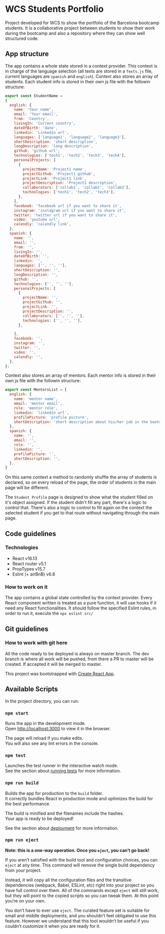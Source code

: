 # WCS Students Portfolio

Project developed for WCS to show the portfolio of the Barcelona bootcamp students. It is a collaborative project between students to show their work during the bootcamp and also a repository where they can show well structured code.

## App structure

The app contains a whole state stored in a context provider. This context is in charge of the language selection (all texts are stored in a `Texts.js` file, current languages are `spanish` and `english`).
Context also stores an array of students. Each student info is stored in their own js file with the followin structure:
```javascript
export const StudentName =
{
  english: {
    name: 'Your name',
    email: 'Your email',
    from: 'Country',
    livingIn: 'Current country',
    dateOfBirth: 'date',
    linkedin: 'Linkedin url',
    languages: ['language1', 'language2', 'language3'],
    shortDescription: 'short description',
    longDescription: 'long description',
    github: 'github url',
    technologies: ['tech1', 'tech2', 'tech3', 'tech4'],
    personalProjects: [
      {
        projectName: 'Project1 name',
        projectGithub: 'Project1 github',
        projectLink: 'Project1 link',
        projectDescription: 'Project1 description',
        collaborators: ['collab1', 'collab2', 'collab3'],
        technologies: ['tech1', 'tech2', 'tech3'],
      },
    ],
    facebook: 'facebook url if you want to share it',
    instagram: 'instagram url if you want to share it',
    twitter: 'twitter url if you want to share it',
    video: 'youtube url',
    calendly: 'calendly link',
  },
  spanish: {
    name: '',
    email: '',
    from: '',
    livingIn: '',
    dateOfBirth: '',
    linkedin: '',
    languages: ['', '', ''],
    shortDescription: '',
    longDescription: '',
    github: '',
    technologies: ['', '', ''],
    personalProjects: [
      {
        projectName: '',
        projectGithub: '',
        projectLink: '',
        projectDescription: '',
        collaborators: ['', '', ''],
        technologies: ['', '', ''],
      },

    ],
    facebook: '',
    instagram: '',
    twitter: '',
    video: '',
    calendly: '',
  },
};
```

Context also stores an array of mentors. Each mentor info is stored in their own js file with the followin structure:

```javascript
export const MentorsList = {
  english: {
    name: 'mentor name',
    email: 'mentor email',
    role: 'mentor role',
    linkedin: 'linkedin url',
    profilePicture: 'profile picture',
    shortDescription: 'short description about his/her job in the bootcamp with students',
  },
  spanish: {
    name: '',
    email: '',
    role: '',
    linkedin: '',
    profilePicture: '',
    shortDescription: '',
  },
}
```

On this same context a method to randomly shuffle the array of students is declared, so on every reload of the page, the order of students in the main page will be different.

The `Student Profile` page is designed to show what the student filled on it's object assigned. If the student didn't fill any part, there's a logic to control that.
There's also a logic to control to fill again on the context the selected student if you get to that route without navigating through the main page.


## Code guidelines

### Technologies
 - React v16.13
 - React router v5.1
 - PropTypes v15.7
 - Eslint (+ airBnB) v6.8

### How to work on it

The app contains a global state controlled by the context provider.
Every React component written is treated as a pure function, it will use hooks if it need any React functionalities.
It should follow the specified Eslint rules, in order to run it, execute the `npx eslint src/`


## Git guidelines

### How to work with git here

All the code ready to be deployed is always on master branch.
The dev branch is where all work will be pushed, from there a PR to master will be created. If accepted it will be merged to master.




This project was bootstrapped with [Create React App](https://github.com/facebook/create-react-app).

## Available Scripts

In the project directory, you can run:

### `npm start`

Runs the app in the development mode.<br />
Open [http://localhost:3000](http://localhost:3000) to view it in the browser.

The page will reload if you make edits.<br />
You will also see any lint errors in the console.

### `npm test`

Launches the test runner in the interactive watch mode.<br />
See the section about [running tests](https://facebook.github.io/create-react-app/docs/running-tests) for more information.

### `npm run build`

Builds the app for production to the `build` folder.<br />
It correctly bundles React in production mode and optimizes the build for the best performance.

The build is minified and the filenames include the hashes.<br />
Your app is ready to be deployed!

See the section about [deployment](https://facebook.github.io/create-react-app/docs/deployment) for more information.

### `npm run eject`

**Note: this is a one-way operation. Once you `eject`, you can’t go back!**

If you aren’t satisfied with the build tool and configuration choices, you can `eject` at any time. This command will remove the single build dependency from your project.

Instead, it will copy all the configuration files and the transitive dependencies (webpack, Babel, ESLint, etc) right into your project so you have full control over them. All of the commands except `eject` will still work, but they will point to the copied scripts so you can tweak them. At this point you’re on your own.

You don’t have to ever use `eject`. The curated feature set is suitable for small and middle deployments, and you shouldn’t feel obligated to use this feature. However we understand that this tool wouldn’t be useful if you couldn’t customize it when you are ready for it.
